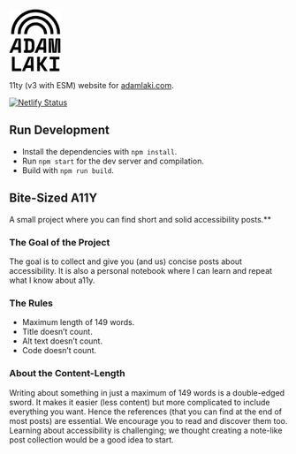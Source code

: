 <p>
  <a href="https://adamlaki.com/">
    <br/>
    <img src="./.github/adam-laki-logo.svg" alt="Adam Laki" width="93" height="112">
    <br/>
  </a>
</p>

11ty (v3 with ESM) website for [adamlaki.com](https://adamlaki.com).

[![Netlify Status](https://api.netlify.com/api/v1/badges/2dc9d333-9b59-4a9d-a16f-36b74dd45f8d/deploy-status)](https://app.netlify.com/sites/adamlaki/deploys)

## Run Development

- Install the dependencies with `npm install`.
- Run `npm start` for the dev server and compilation.
- Build with `npm run build`.

## Bite-Sized A11Y

A small project where you can find short and solid accessibility posts.**

### The Goal of the Project

The goal is to collect and give you (and us) concise posts about accessibility. It is also a personal notebook where I can learn and repeat what I know about a11y.

### The Rules

- Maximum length of 149 words.
- Title doesn’t count.
- Alt text doesn’t count.
- Code doesn’t count.

### About the Content-Length

Writing about something in just a maximum of 149 words is a double-edged sword. It makes it easier (less content) but more complicated to include everything you want. Hence the references (that you can find at the end of most posts) are essential. We encourage you to read and discover them too. Learning about accessibility is challenging; we thought creating a note-like post collection would be a good idea to start.
